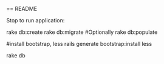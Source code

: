 == README

Stop to run application:

rake db:create
rake db:migrate
#Optionally rake db:populate

#install bootstrap, less
rails generate bootstrap:install less

rake db
